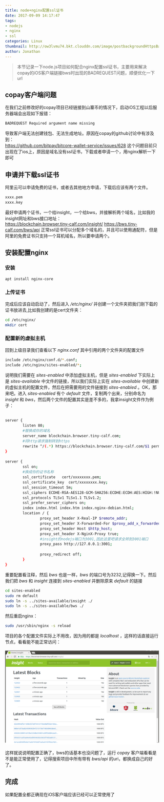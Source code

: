 ```yaml
---
title: node+nginx配置ssl证书
date: 2017-09-09 14:17:47
tags:
- nodejs
- nginx
- ssl
categories: Linux
thumbnail: http://ow3lvmu74.bkt.clouddn.com/image/postbackgroundHttpsBackground.jpg
author: Jonathan
---
```


> 本节记录一下node.js项目如何配合nginx配置ssl证书，主要用来解决copay的iOS客户端链接bws时出现的BADREQUEST问题，顺便优化一下url

## copay客户端问题
在我们之前修改好的copay项目已经链接到山寨币的情况下，启动iOS工程以后服务器端会出现如下报错：

```bash
BADREQUEST Required argument name missing
```

导致客户端无法创建钱包、无法生成地址。原因在copay的github讨论中有涉及到：<br>
https://github.com/bitpay/bitcore-wallet-service/issues/628
这个问题目前只出现在了ios上，原因是域名没有ssl证书，下载或者申请一个，用nginx解析一下即可

## 申请并下载ssl证书
阿里云可以申请免费的证书，或者去其他地方申请，下载后应该有两个文件。

```bash
xxxx.pem
xxxx.key
```

最好申请两个证书，一个给insight，一个给bws，并接解析两个域名，比如我的insight网址和bws接口地址：<br>
https://blockchain.browser.tiny-calf.com/insight/
https://bws.tiny-calf.com/bws/api
正常ssl证书可以分配多个域名的，并且可以使用通配符，但是阿里的免费证书只支持一个耳机域名，所以要申请两个。

## 安装配置nginx
### 安装

```bash
apt install nginx-core
```
### 上传证书
完成后应该自动启动了，然后进入 */etc/nginx/* 并创建一个文件夹把我们刚下载的证书放进去,比如我创建的是cert文件夹：
```bash
cd /etc/nginx/
mkdir cert
```
### 配置新的虚拟主机

回到上级目录我们查看以下 *nginx.conf* 其中引用的两个文件夹的配置文件
```bash
include /etc/nginx/conf.d/*.conf;
include /etc/nginx/sites-enabled/*;
```
说明我们需要在 *sites-enabled* 中添加虚拟主机，但是 *sites-enabled* 下实际上是 *sites-available* 中文件的链接，所以我们实际上实在 *sites-available* 中创建新的虚拟主机的配置文件，然后在把需要用的文件链接到 *sites-enabled* 。OK，那来吧。进入 *sites-enabled*
有个 *default* 文件，复制两个出来，分别命名为 *insight* 和 *bws*，然后两个文件的配置其实是差不多的，我拿insight文件作为例子：
```bash

server {
        listen 80;
        #替换成你的域名
        server_name blockchain.browser.tiny-calf.com;
        #将http请求强制转到https
        rewrite ^/(.*) https://blockchain.browser.tiny-calf.com/$1 permanent;
}

server {
        ssl on;
        #换成你的证书名称
        ssl_certificate   cert/xxxxxxxx.pem;
        ssl_certificate_key  cert/xxxxxxxx.key;
        ssl_session_timeout 5m;
        ssl_ciphers ECDHE-RSA-AES128-GCM-SHA256:ECDHE:ECDH:AES:HIGH:!NULL:!aNULL:!MD5:!ADH:!RC4;
        ssl_protocols TLSv1 TLSv1.1 TLSv1.2;
        ssl_prefer_server_ciphers on;
        index index.html index.htm index.nginx-debian.html;
        location / {
                proxy_set_header X-Real-IP $remote_addr;
                proxy_set_header X-Forwarded-For $proxy_add_x_forwarded_for;
                proxy_set_header Host $http_host;
                proxy_set_header X-NginX-Proxy true;
                #insight的nodejs端口为3001,因此这里吧请求全转到3001端口
                proxy_pass http://127.0.0.1:3001;

                proxy_redirect off;
        }
}

```

重要配置看注释，然后 *bws* 也是一样，*bws* 的端口号为3232,记得换一下。然后我们把 *bws* 和 *insight* 连接到 *sites-enabled* 并删除原来 *default* 的链接
```bash
cd sites-enabled
sudo rm default
sudo ln -s ../sites-available/insight ./
sudo ln -s ../sites-available/bws ./
```
然后重启nginx：

```bash
sudo /usr/sbin/nginx -s reload
```
项目的各个配置文件实际上不用改，因为用的都是 *localhost* ，这样的话直接运行节点，看看能不能正常访问：

![](/images/insight.png)

这样就说说明配置正确了，bws的话基本也没问题了，运行 *copay* 客户端看看是不是能正常使用了，记得搜索项目中所有带有 *bws/api* 的uri，都换成自己的好了。
## 完成
如果配置全都正确现在iOS客户端应该已经可以正常使用了
